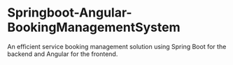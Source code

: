 # Springboot-Angular-BookingManagementSystem
An efficient service booking management solution using Spring Boot for the backend and Angular for the frontend.
